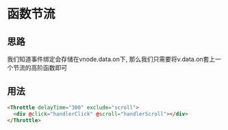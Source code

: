 # 函数节流
## 思路
我们知道事件绑定会存储在vnode.data.on下, 那么我们只需要将v.data.on套上一个节流的高阶函数即可

## 用法
```html
<Throttle delayTime="300" exclude="scroll">
  <div @click="handlerClick" @scroll="handlerScroll"></div>
</Throttle>
```